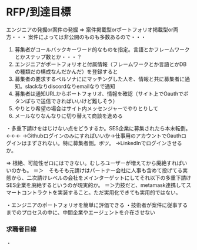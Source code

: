 # RFP/到達目標

エンジニアの発掘or案件の発掘
=> 案件掲載型orポートフォリオ掲載型or両方・・・
案件によっては非公開のものも多数あるので・・・

1. 募集者がコールバックキーワード的なものを指定。言語とかフレームワークとかステップ数とか・・・？
2. エンジニアがポートフォリオと付属情報（フレームワークとか言語とかDBの種類だの構成なんだかんだ）を登録すると
3. 募集者の要求するペルソナににマッチングした人を、情報と共に募集者に通知。slackなりdiscordなりemailなりで通知
4. 募集者は通知URLからポートフォリオ、情報を確認（サイト上でOauthでボタンぽちで送信できればいいけど難しそう）
5. やりとり希望の場合はサイト内メッセンジャーでやりとりして
6. メールなりなんなりに切り替えて商談を進める

・多重下請けをはじけない点をどうするか。SES企業に募集されたら本末転倒。←←←
→Githubログインのみにすればいいか→仕事用のアカウントでOauthログインはまずされない。特に募集者側。ボツ。
→LinkedInでログインさせるか。

=> 根絶、可能性ゼロにはできない。むしろユーザーが増えてから廃絶すればいいのかも。
＝＞　そもそも元請けはパートナー会社に人事も含めて投げてる実態から、二次請けレベルの会社をメインターゲットにしてそれ以下の多重下請けSES企業を廃絶するというのが現実的か。
＝＞力技だと、metamask連携してスマートコントラクトを実装すること。ただ実用化できても実用的ではない。

・エンジニアのポートフォリオを簡単に評価できる
・技術者が案件に従事するまでのプロセスの中に、中間企業やエージェントを介在させない

### 求職者目線
・
